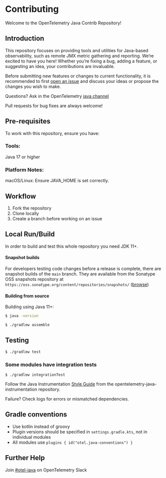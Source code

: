 # Contributing

Welcome to the OpenTelemetry Java Contrib Repository!

## Introduction

This repository focuses on providing tools and utilities for Java-based observability, such as remote JMX metric gathering and reporting. We’re excited to have you here! Whether you’re fixing a bug, adding a feature, or suggesting an idea, your contributions are invaluable.

Before submitting new features or changes to current functionality, it is recommended to first
[open an issue](https://github.com/open-telemetry/opentelemetry-java-contrib/issues/new)
and discuss your ideas or propose the changes you wish to make.

Questions? Ask in the OpenTelemetry [java channel](https://cloud-native.slack.com/archives/C014L2KCTE3)

Pull requests for bug fixes are always welcome!

## Pre-requisites

To work with this repository, ensure you have:

### Tools:

Java 17 or higher

### Platform Notes:

macOS/Linux: Ensure JAVA_HOME is set correctly.

## Workflow

1. Fork the repository
2. Clone locally
3. Create a branch before working on an issue

## Local Run/Build

In order to build and test this whole repository you need JDK 11+.

#### Snapshot builds

For developers testing code changes before a release is complete, there are
snapshot builds of the `main` branch. They are available from
the Sonatype OSS snapshots repository at `https://oss.sonatype.org/content/repositories/snapshots/`
([browse](https://oss.sonatype.org/content/repositories/snapshots/io/opentelemetry/contrib/))

#### Building from source

Building using Java 11+:

```bash
$ java -version
```

```bash
$ ./gradlew assemble
```

## Testing

```bash
$ ./gradlew test
```

### Some modules have integration tests

```
$ ./gradlew integrationTest
```

Follow the Java Instrumentation [Style Guide](https://github.com/open-telemetry/opentelemetry-java-instrumentation/blob/main/docs/contributing/style-guideline.md) from the opentelemetry-java-instrumentation repository.

Failure? Check logs for errors or mismatched dependencies.



## Gradle conventions

- Use kotlin instead of groovy
- Plugin versions should be specified in `settings.gradle.kts`, not in individual modules
- All modules use `plugins { id("otel.java-conventions") }`

## Further Help

Join [#otel-java](https://cloud-native.slack.com/archives/C014L2KCTE3) on OpenTelemetry Slack
